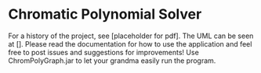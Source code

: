 # Chromatic Polynomial Solver

For a history of the project, see [placeholder for pdf]. The UML can be seen at []. Please read the documentation for how to use the application and feel free to post issues and suggestions for improvements! Use ChromPolyGraph.jar to let your grandma easily run the program.
